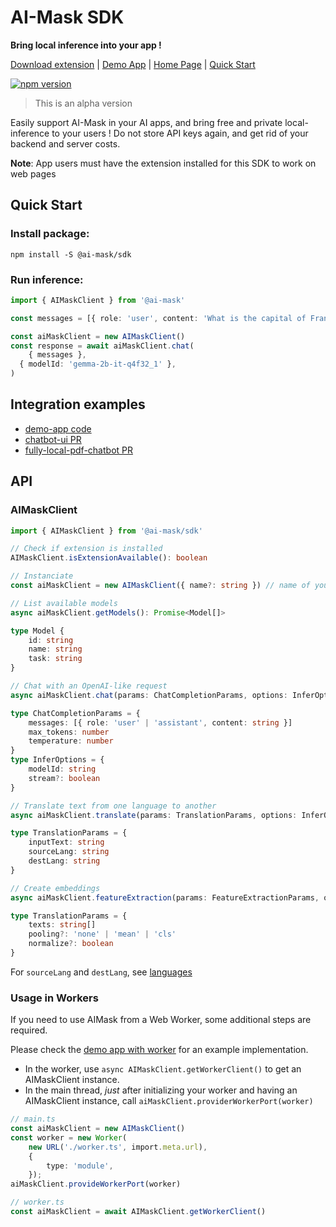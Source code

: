 # AI-Mask SDK

**Bring local inference into your app !**

[Download extension](https://chromewebstore.google.com/detail/lkfaajachdpegnlpikpdajccldcgfdde) | [Demo App](https://pacoccino.github.io/ai-mask/) | [Home Page](https://github.com/pacoccino/ai-mask/blob/main/packages/extension/icons/icon-128.png) | [Quick Start](#quick-start)

[![npm version](https://badge.fury.io/js/@ai-mask%2Fsdk.svg)](https://badge.fury.io/js/@ai-mask%2Fsdk)

> This is an alpha version

Easily support AI-Mask in your AI apps, and bring free and private local-inference to your users ! Do not store API keys again, and get rid of your backend and server costs. 

**Note**: App users must have the extension installed for this SDK to work on web pages

## Quick Start

### Install package:
```shell
npm install -S @ai-mask/sdk
```

### Run inference:
```typescript
import { AIMaskClient } from '@ai-mask'

const messages = [{ role: 'user', content: 'What is the capital of France ? ' }]

const aiMaskClient = new AIMaskClient()
const response = await aiMaskClient.chat(
	{ messages },
  { modelId: 'gemma-2b-it-q4f32_1' },
)
```


## Integration examples

- [demo-app code](/examples/demo-app/)
- [chatbot-ui PR](https://github.com/pacoccino/chatbot-ui/pull/1/files)
- [fully-local-pdf-chatbot PR](https://github.com/jacoblee93/fully-local-pdf-chatbot/pull/19)

## API

### AIMaskClient

```typescript
import { AIMaskClient } from '@ai-mask/sdk'

// Check if extension is installed
AIMaskClient.isExtensionAvailable(): boolean

// Instanciate
const aiMaskClient = new AIMaskClient({ name?: string }) // name of your app

// List available models
async aiMaskClient.getModels(): Promise<Model[]>

type Model {
    id: string
    name: string
    task: string
}

// Chat with an OpenAI-like request
async aiMaskClient.chat(params: ChatCompletionParams, options: InferOptions): Promise<string | ReadableStream<string>>

type ChatCompletionParams = {
    messages: [{ role: 'user' | 'assistant', content: string }]
    max_tokens: number
    temperature: number
}
type InferOptions = {
    modelId: string
    stream?: boolean
}

// Translate text from one language to another
async aiMaskClient.translate(params: TranslationParams, options: InferOptions): Promise<string>

type TranslationParams = {
    inputText: string
    sourceLang: string
    destLang: string
}

// Create embeddings
async aiMaskClient.featureExtraction(params: FeatureExtractionParams, options: InferOptions): Promise<number[][]>

type TranslationParams = {
    texts: string[]
    pooling?: 'none' | 'mean' | 'cls'
    normalize?: boolean
}
```

For `sourceLang` and `destLang`, see [languages](/packages/core/src/config/translation.ts)

### Usage in Workers

If you need to use AIMask from a Web Worker, some additional steps are required.

Please check the [demo app with worker](/examples/demo-app-worker/src) for an example implementation.


- In the worker, use `async AIMaskClient.getWorkerClient()` to get an AIMaskClient instance.  
- In the main thread, *just* after initializing your worker and having an AIMaskClient instance, call `aiMaskClient.providerWorkerPort(worker)`

```typescript
// main.ts
const aiMaskClient = new AIMaskClient()
const worker = new Worker(
    new URL('./worker.ts', import.meta.url), 
    {
        type: 'module',
    });
aiMaskClient.provideWorkerPort(worker)
```

```typescript
// worker.ts
const aiMaskClient = await AIMaskClient.getWorkerClient()
```